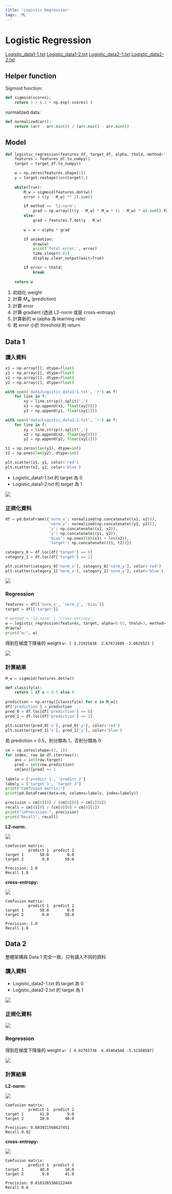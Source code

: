 ```yaml
---
title: 'Logistic Regression'
tags: 'ML'
---
```


# Logistic Regression

[Logistic_data1-1.txt](/note/ml/supervised/logistic-regression/Logistic_data1-1.txt)
[Logistic_data1-2.txt](/note/ml/supervised/logistic-regression/Logistic_data1-2.txt)
[Logistic_data2-1.txt](/note/ml/supervised/logistic-regression/Logistic_data2-1.txt)
[Logistic_data2-2.txt](/note/ml/supervised/logistic-regression/Logistic_data2-2.txt)

## Helper function

Sigmoid function:

```py
def sigmoid(scores):
    return 1 / ( 1 + np.exp(-scores) )
```

normalized data:

```py
def normalized(arr):
    return (arr - arr.min()) / (arr.max() - arr.min())
```

## Model

```py
def logistic_regression(features_df, target_df, alpha, thold, method='l2-norm', animation=False):
    features = features_df.to_numpy()
    target = target_df.to_numpy()

    w = np.zeros(features.shape[1])
    y = target.reshape(len(target),)
    
    while(True):
        M_w = sigmoid(features.dot(w))
        error = ((y - M_w) ** 2).sum()

        if method == 'l2-norm':
            grad = np.array([((y - M_w) * M_w * (1 - M_w) * x).sum() for x in features.T])
        else:
            grad = features.T.dot(y - M_w)
        
        w = w + alpha * grad

        if animation:
            draw(w)
            print('Total error:', error)
            time.sleep(0.01)
            display.clear_output(wait=True)

        if error < thold:
            break
            
    return w
```

1. 初始化 weight
2. 計算 $M_w$ (prediction)
3. 計算 error
4. 計算 gradient (透過 L2-norm 或是 cross-entropy)
5. 計算新的 w (alpha 為 learning rate)
6. 若 error 小於 threshold 則 return

## Data 1

### 讀入資料

```py
x1 = np.array([], dtype=float)
y1 = np.array([], dtype=float)
x2 = np.array([], dtype=float)
y2 = np.array([], dtype=float)

with open('data/Logistic_data1-1.txt', 'r') as f:
    for line in f:
        xy = line.strip().split(',')
        x1 = np.append(x1, float(xy[0]))
        y1 = np.append(y1, float(xy[1]))

with open('data/Logistic_data1-2.txt', 'r') as f:
    for line in f:
        xy = line.strip().split(',')
        x2 = np.append(x2, float(xy[0]))
        y2 = np.append(y2, float(xy[1]))

t1 = np.zeros(len(y1), dtype=int)
t2 = np.ones(len(y2), dtype=int)

plt.scatter(x1, y1, color='red')
plt.scatter(x2, y2, color='blue')
```

* Logistic_data1-1.txt 的 target 為 0
* Logistic_data1-2.txt 的 target 為 1

![](https://i.imgur.com/FDAxT6T.png)

### 正規化資料

```py
df = pd.DataFrame({'norm_x': normalized(np.concatenate((x1, x2))),
                   'norm_y': normalized(np.concatenate((y1, y2))),
                   'x': np.concatenate((x1, x2)),
                   'y': np.concatenate((y1, y2)),
                   'bias': np.ones(len(x1) + len(x2)),
                   'target': np.concatenate((t1, t2))})

category_0 = df.loc[df['target'] == 0]
category_1 = df.loc[df['target'] == 1]

plt.scatter(category_0['norm_x'], category_0['norm_y'], color='red')
plt.scatter(category_1['norm_x'], category_1['norm_y'], color='blue')
```

![](https://i.imgur.com/M13HZmi.png)

### Regression

```py
features = df[['norm_x', 'norm_y', 'bias']]
target = df[['target']]

# method = 'l2-norm' | 'cross-entropy'
w = logistic_regression(features, target, alpha=0.02, thold=3, method='cross-entropy', animation=False)
draw(w)
print("w:", w)
```

得到在梯度下降後的 weight `w: [ 3.21925838  2.67672689 -2.6629523 ]`

![](https://i.imgur.com/SE7lOCO.gif)

### 計算結果

```py
M_w = sigmoid(features.dot(w))

def classify(a):
    return 1 if a > 0.5 else 0
    
prediction = np.array([classify(e) for e in M_w])
df['prediction'] = prediction
pred_0 = df.loc[df['prediction'] == 0]
pred_1 = df.loc[df['prediction'] == 1]

plt.scatter(pred_0['x'], pred_0['y'], color='red')
plt.scatter(pred_1['x'], pred_1['y'], color='blue')
```

若 prediction > 0.5，則分類為 1，否則分類為 0

```py
cm = np.zeros(shape=(2, 2))
for index, row in df.iterrows():
    ans = int(row.target)
    pred = int(row.prediction)
    cm[ans][pred] += 1
    
labelx = ['predict 1', 'predict 2']
labely = ['target 1', 'target 2']
print("Comfusion matrix:")
print(pd.DataFrame(data=cm, columns=labelx, index=labely))

precision = cm[0][0] / (cm[0][0] + cm[1][0])
recall = cm[0][0] / (cm[0][0] + cm[0][1])
print("\nPrecision:", precision)
print("Recall", recall)
```

**L2-norm:**

![](https://i.imgur.com/lVVAfOX.png)

```
Comfusion matrix:
          predict 1  predict 2
target 1       50.0        0.0
target 2        0.0       50.0

Precision: 1.0
Recall 1.0
```

**cross-entropy:**

![](https://i.imgur.com/MQ3A4ds.png)

```
Comfusion matrix:
          predict 1  predict 2
target 1       50.0        0.0
target 2        0.0       50.0

Precision: 1.0
Recall 1.0
```

## Data 2

整體架構與 Data 1 完全一致，只有讀入不同的資料

### 讀入資料

* Logistic_data2-1.txt 的 target 為 0
* Logistic_data2-2.txt 的 target 為 1

![](https://i.imgur.com/DHxxpQ4.png)

### 正規化資料

![](https://i.imgur.com/3vdx9MG.png)

### Regression

得到在梯度下降後的 weight `w: [ 4.92765738  6.45464548 -5.52168587]`

![](https://i.imgur.com/KRAvw6z.gif)

### 計算結果

**L2-norm:**

![](https://i.imgur.com/LYueVVF.png)

```
Comfusion matrix:
          predict 1  predict 2
target 1       41.0        9.0
target 2       10.0       40.0

Precision: 0.803921568627451
Recall 0.82
```

**cross-entropy:**

![](https://i.imgur.com/UvFk5za.png)

```
Comfusion matrix:
          predict 1  predict 2
target 1       40.0       10.0
target 2        9.0       41.0

Precision: 0.8163265306122449
Recall 0.8
```